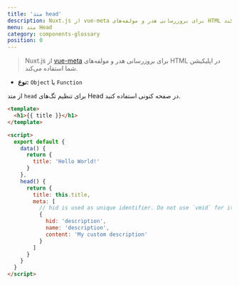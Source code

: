 ```yaml
---
title: 'متد head'
description: Nuxt.js از vue-meta برای بروزرسانی هدر و مولفه‌های HTML در اپلیکیشن شما استفاده می‌کند.
menu: متد Head
category: components-glossary
position: 0
---
```


> Nuxt.js از [vue-meta](https://github.com/nuxt/vue-meta) برای بروزرسانی هدر و مولفه‌های HTML در اپلیکیشن شما استفاده می‌کند.

- **نوع:** `Object` یا `Function`

از متد `head` برای تنظیم تگ‌های Head در صفحه کنونی استفاده کنید.

```html
<template>
  <h1>{{ title }}</h1>
</template>

<script>
  export default {
    data() {
      return {
        title: 'Hello World!'
      }
    },
    head() {
      return {
        title: this.title,
        meta: [
          // hid is used as unique identifier. Do not use `vmid` for it as it will not work
          {
            hid: 'description',
            name: 'description',
            content: 'My custom description'
          }
        ]
      }
    }
  }
</script>
```
